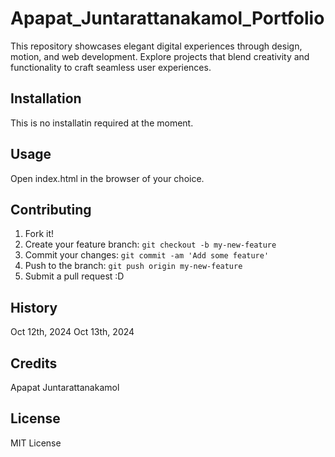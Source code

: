 # Apapat_Juntarattanakamol_Portfolio
This repository showcases elegant digital experiences through design, motion, and web development. Explore projects that blend creativity and functionality to craft seamless user experiences.


## Installation
This is no installatin required at the moment.

## Usage
Open index.html in the browser of your choice.

## Contributing
1. Fork it!
2. Create your feature branch: `git checkout -b my-new-feature`
3. Commit your changes: `git commit -am 'Add some feature'`
4. Push to the branch: `git push origin my-new-feature`
5. Submit a pull request :D

## History
Oct 12th, 2024
Oct 13th, 2024

## Credits
Apapat Juntarattanakamol

## License
MIT License